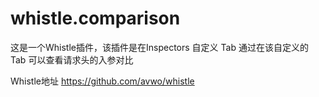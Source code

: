 # whistle.comparison
这是一个Whistle插件，该插件是在Inspectors 自定义 Tab 通过在该自定义的 Tab 可以查看请求头的入参对比

Whistle地址 https://github.com/avwo/whistle


